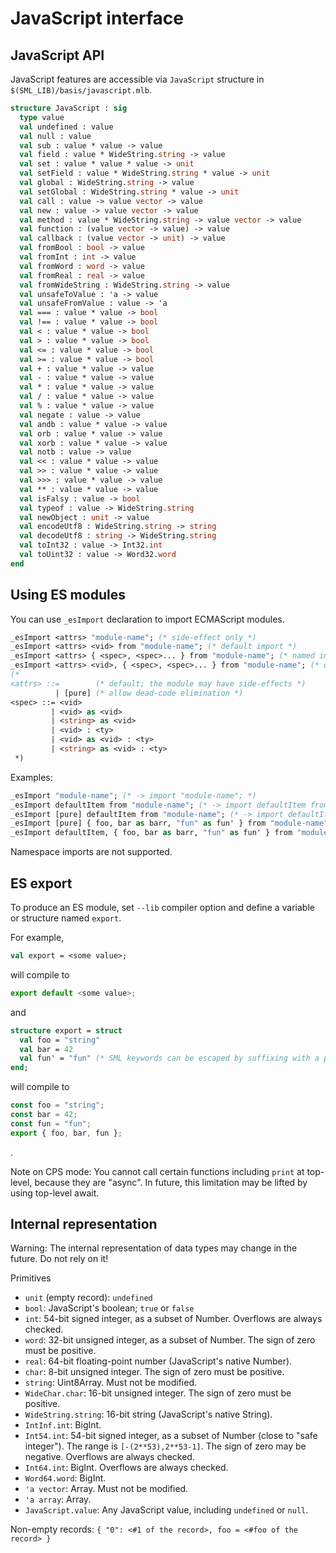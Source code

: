 # JavaScript interface

## JavaScript API

JavaScript features are accessible via `JavaScript` structure in `$(SML_LIB)/basis/javascript.mlb`.

```sml
structure JavaScript : sig
  type value
  val undefined : value
  val null : value
  val sub : value * value -> value
  val field : value * WideString.string -> value
  val set : value * value * value -> unit
  val setField : value * WideString.string * value -> unit
  val global : WideString.string -> value
  val setGlobal : WideString.string * value -> unit
  val call : value -> value vector -> value
  val new : value -> value vector -> value
  val method : value * WideString.string -> value vector -> value
  val function : (value vector -> value) -> value
  val callback : (value vector -> unit) -> value
  val fromBool : bool -> value
  val fromInt : int -> value
  val fromWord : word -> value
  val fromReal : real -> value
  val fromWideString : WideString.string -> value
  val unsafeToValue : 'a -> value
  val unsafeFromValue : value -> 'a
  val === : value * value -> bool
  val !== : value * value -> bool
  val < : value * value -> bool
  val > : value * value -> bool
  val <= : value * value -> bool
  val >= : value * value -> bool
  val + : value * value -> value
  val - : value * value -> value
  val * : value * value -> value
  val / : value * value -> value
  val % : value * value -> value
  val negate : value -> value
  val andb : value * value -> value
  val orb : value * value -> value
  val xorb : value * value -> value
  val notb : value -> value
  val << : value * value -> value
  val >> : value * value -> value
  val >>> : value * value -> value
  val ** : value * value -> value
  val isFalsy : value -> bool
  val typeof : value -> WideString.string
  val newObject : unit -> value
  val encodeUtf8 : WideString.string -> string
  val decodeUtf8 : string -> WideString.string
  val toInt32 : value -> Int32.int
  val toUint32 : value -> Word32.word
end
```

## Using ES modules

You can use `_esImport` declaration to import ECMAScript modules.

```sml
_esImport <attrs> "module-name"; (* side-effect only *)
_esImport <attrs> <vid> from "module-name"; (* default import *)
_esImport <attrs> { <spec>, <spec>... } from "module-name"; (* named imports *)
_esImport <attrs> <vid>, { <spec>, <spec>... } from "module-name"; (* default and named imports *)
(*
<attrs> ::=        (* default; the module may have side-effects *)
          | [pure] (* allow dead-code elimination *)
<spec> ::= <vid>
         | <vid> as <vid>
         | <string> as <vid>
         | <vid> : <ty>
         | <vid> as <vid> : <ty>
         | <string> as <vid> : <ty>
 *)
```

Examples:

```sml
_esImport "module-name"; (* -> import "module-name"; *)
_esImport defaultItem from "module-name"; (* -> import defaultItem from "module-name"; *)
_esImport [pure] defaultItem from "module-name"; (* -> import defaultItem from "module-name"; with dead-code elimination enabled *)
_esImport [pure] { foo, bar as barr, "fun" as fun' } from "module-name"; (* -> import { foo, bar as barr, fun as fun$PRIME } from "module-name"; with dead-code elimination enabled *)
_esImport defaultItem, { foo, bar as barr, "fun" as fun' } from "module-name"; (* -> import defaultItem, { foo, bar as barr, fun as fun$PRIME } from "module-name"; *)
```

Namespace imports are not supported.

## ES export

To produce an ES module, set `--lib` compiler option and define a variable or structure named `export`.

For example,

```sml
val export = <some value>;
```

will compile to

```js
export default <some value>;
```

and

```sml
structure export = struct
  val foo = "string"
  val bar = 42
  val fun' = "fun" (* SML keywords can be escaped by suffixing with a prime *)
end;
```

will compile to

```js
const foo = "string";
const bar = 42;
const fun = "fun";
export { foo, bar, fun };
```
.

Note on CPS mode: You cannot call certain functions including `print` at top-level, because they are "async". In future, this limitation may be lifted by using top-level await.

## Internal representation

Warning: The internal representation of data types may change in the future. Do not rely on it!

Primitives

* `unit` (empty record): `undefined`
* `bool`: JavaScript's boolean; `true` or `false`
* `int`: 54-bit signed integer, as a subset of Number. Overflows are always checked.
* `word`: 32-bit unsigned integer, as a subset of Number. The sign of zero must be positive.
* `real`: 64-bit floating-point number (JavaScript's native Number).
* `char`: 8-bit unsigned integer. The sign of zero must be positive.
* `string`: Uint8Array. Must not be modified.
* `WideChar.char`: 16-bit unsigned integer. The sign of zero must be positive.
* `WideString.string`: 16-bit string (JavaScript's native String).
* `IntInf.int`: BigInt.
* `Int54.int`: 54-bit signed integer, as a subset of Number (close to "safe integer"). The range is `[-(2**53),2**53-1]`. The sign of zero may be negative. Overflows are always checked.
* `Int64.int`: BigInt. Overflows are always checked.
* `Word64.word`: BigInt.
* `'a vector`: Array. Must not be modified.
* `'a array`: Array.
* `JavaScript.value`: Any JavaScript value, including `undefined` or `null`.

Non-empty records: `{ "0": <#1 of the record>, foo = <#foo of the record> }`
